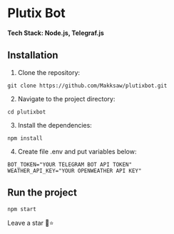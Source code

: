# Plutix Bot

**Tech Stack: Node.js, Telegraf.js**

## Installation
1. Clone the repository:
```
git clone https://github.com/Makksaw/plutixbot.git
```

2. Navigate to the project directory:
```
cd plutixbot
```

3. Install the dependencies:
```
npm install
```

4. Create file .env and put variables below:
```
BOT_TOKEN="YOUR TELEGRAM BOT API TOKEN"
WEATHER_API_KEY="YOUR OPENWEATHER API KEY"
```

## Run the project
```
npm start
```

Leave a star 🙂⭐️
